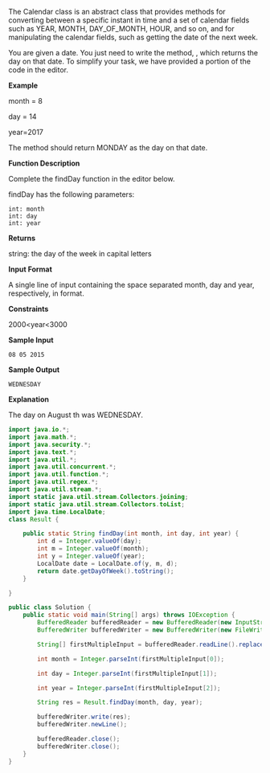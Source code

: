The Calendar class is an abstract class that provides methods for converting between a specific instant in time and a set of calendar fields such as YEAR, MONTH, DAY_OF_MONTH, HOUR, and so on, and for manipulating the calendar fields, such as getting the date of the next week.

You are given a date. You just need to write the method, , which returns the day on that date. To simplify your task, we have provided a portion of the code in the editor.

**Example**

month = 8

day = 14

year=2017

The method should return MONDAY as the day on that date.

**Function Description**

Complete the findDay function in the editor below.

findDay has the following parameters:
```
int: month
int: day
int: year
```
**Returns**

string: the day of the week in capital letters

**Input Format**

A single line of input containing the space separated month, day and year, respectively, in    format.

**Constraints**

2000<year<3000

**Sample Input**
```
08 05 2015
```
**Sample Output**
```
WEDNESDAY
```
**Explanation**

The day on August th  was WEDNESDAY.

```java
import java.io.*;
import java.math.*;
import java.security.*;
import java.text.*;
import java.util.*;
import java.util.concurrent.*;
import java.util.function.*;
import java.util.regex.*;
import java.util.stream.*;
import static java.util.stream.Collectors.joining;
import static java.util.stream.Collectors.toList;
import java.time.LocalDate;
class Result {

    public static String findDay(int month, int day, int year) {
        int d = Integer.valueOf(day);
        int m = Integer.valueOf(month);
        int y = Integer.valueOf(year);
        LocalDate date = LocalDate.of(y, m, d);
        return date.getDayOfWeek().toString();
    }

}

public class Solution {
    public static void main(String[] args) throws IOException {
        BufferedReader bufferedReader = new BufferedReader(new InputStreamReader(System.in));
        BufferedWriter bufferedWriter = new BufferedWriter(new FileWriter(System.getenv("OUTPUT_PATH")));

        String[] firstMultipleInput = bufferedReader.readLine().replaceAll("\\s+$", "").split(" ");

        int month = Integer.parseInt(firstMultipleInput[0]);

        int day = Integer.parseInt(firstMultipleInput[1]);

        int year = Integer.parseInt(firstMultipleInput[2]);

        String res = Result.findDay(month, day, year);

        bufferedWriter.write(res);
        bufferedWriter.newLine();

        bufferedReader.close();
        bufferedWriter.close();
    }
}
```

